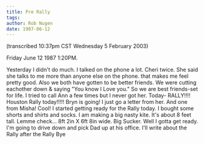```yaml
---
title: Pre Rally
tags: 
author: Rob Nugen
date: 1987-06-12
---
```


<p class=note>(transcribed 10:37pm CST Wednesday 5 February 2003)</p>

<p class=date>Friday June 12 1987 1:20PM.</p>

<p>Yesterday I didn't do much.  I talked on the phone a lot. Cheri
twice.  She said she talks to me more than anyone else on the phone.
that makes me feel pretty good.  Also we both have gotten to be better
friends.  We were cutting eachother down & saying "You know I Love
you."  So we are best friends-set for life.  I tried to call Ann a few
times but I never got her.  Today- RALLY!!!! Houston Rally today!!!!!
Bryn is going!  I just go a letter from her.  And one from Misha!
Cool!  I started getting ready for the Rally today.  I bought some
shorts and shirts and socks.  I am making a big nasty kite.  It's
about 8 feet tall.  Lemme check... 8ft 2in X 6ft 8in wide.  Big
Sucker.  Well I gotta get ready.  I'm going to drive down and pick Dad
up at his office.  I'll write about the Rally after the Rally Bye</p>
